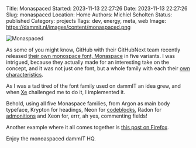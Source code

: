 Title: Monaspaced
Started: 2023-11-13 22:27:26
Date: 2023-11-13 22:27:26
Slug: monaspaced
Location: Home
Authors: Michiel Scholten
Status: published
Category: projects
Tags: dev, energy, meta, web
Image: https://dammit.nl/images/content/monaspaced.png

![Monaspaced](https://dammit.nl/images/content/monaspaced.png)

As some of you might know, GitHub with their GitHubNext team recently released [their own monospace font, Monaspace](https://github.com/githubnext/monaspace) in five variants. I was intrigued, because they actually made for an interesting take on the concept, and it was not just one font, but a whole family with each their [own characteristics](https://monaspace.githubnext.com/).

As I was a tad tired of the font family used on dammIT an idea grew, and when [Xe](https://xeiaso.net/) challenged me to do it, I implemented it.

Behold, using all five Monaspace families, from Argon as main body typeface, Krypton for headings, Neon for [codeblocks]({filename}../posts/vim-reloaded.md), Radon for [admonitions]({filename}../posts/admonitions.md) and Xeon for, errr, ah yes, commenting fields!

Another example where it all comes together is [this post on Firefox]({filename}../posts/firefox-deb-ubuntu-2204.md).

Enjoy the mon~~o~~aspaced dammIT HQ.
